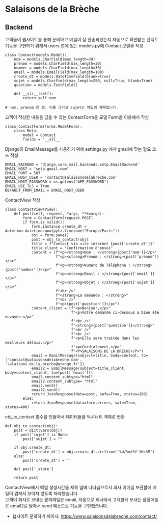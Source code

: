# Salaisons de la Brèche
## Backend

고객들이 웹사이트를 통해 문의하고 메일이 잘 전송되었는지 자동으로 확인받는
컨텍트 기능을 구현하기 위해서 users 앱에 있는 models.py에 Contact 모델을
작성
```commandline
class Contact(models.Model):
    nom = models.CharField(max_length=30)
    prenom = models.CharField(max_length=30)
    number = models.CharField(max_length=30)
    email = models.EmailField(max_length=100)
    create_dt = models.DateTimeField(blank=True)
    sujet = models.CharField(max_length=250, null=True, blank=True)
    question = models.TextField()

    def __str__(self):
        return self.nom

# nom, prenom 은 성, 이름 그리고 sujet는 메일의 제목입니다.
```
고객이 작성한 내용을 담을 수 있는 ContactForm을 모델 Form을 이용해서 작성
```commandline
class ContactForm(forms.ModelForm):
    class Meta:
        model = Contact
        fields = '__all__'
```
Django의 EmailMessage를 사용하기 위해 settings.py 에서 gmail에 맞는 필요 코드 작성.
```commandline
EMAIL_BACKEND = 'django.core.mail.backends.smtp.EmailBackend'
EMAIL_HOST = "smtp.gmail.com"
EMAIL_PORT = 587
EMAIL_HOST_USER = 'contact@salaisonsdelabreche.com'
EMAIL_HOST_PASSWORD = os.getenv("APP_PASSWORD")
EMAIL_USE_TLS = True
DEFAULT_FROM_EMAIL = EMAIL_HOST_USER
```
ContactView 작성
```commandline
class ContactView(View):
    def post(self, request, *args, **kwargs):
        form = ContactForm(request.POST)
        if form.is_valid():
            form.instance.create_dt = datetime.datetime.now(pytz.timezone("Europe/Paris"))
            obj = form.save()
            post = obj_to_contact(obj)
            title = f"Contact via site internet {post['create_dt']}"
            title_client = "Confirmation d'envoi"
            content = (f"<p><strong>Nom : </strong>{post['nom']}</p>"
                       f"<p><strong>Prenom : </strong>{post['prenom']}</p>"
                       f"<p><strong>Numero de Téléphone : </strong>{post['number']}</p>"
                       f"<p><strong>Email : </strong>{post['email']}</p>"
                       f"<p><strong>Objet : </strong>{post['sujet']}</p>"
                       f"<br />"
                       f"<strong>La demande : </strong>"
                       f"<br />"
                       f"<p>{post['question']}</p>")
            content_client = (f"<p>Bonjour,</p>"
                              f"<p>Votre demande ci-dessous a bien été envoyée.</p>"
                              f"<br />"
                              f"<strong>{post['question']}</strong>"
                              f"<br />"
                              f"<br />"
                              f"<p>Elle sera traitée dans les meilleurs délais.</p>"
                              f"<p>Cordialement,</p>"
                              f"<P>SALAISONS DE LA BRÈCHE</P>")
            email = EmailMessage(subject=title, body=content, to=['contact@salaisonsdelabreche.com', 'salaisons.de.la.breche@orange.fr'])
            email2 = EmailMessage(subject=title_client, body=content_client, to=[post['email']])
            email.content_subtype="html"
            email2.content_subtype= "html"
            email.send()
            email2.send()
            return JsonResponse(data=post, safe=True, status=200)
        else:
            return JsonResponse(data=form.errors, safe=True, status=400)
```
obj_to_contact 함수를 만들어서 데이터들을 딕셔너리 객체로 변환
```commandline
def obj_to_contact(obj):
    post = dict(vars(obj))
    if post['sujet'] is None:
        post['sujet'] = ""

    if obj.create_dt:
        post['create_dt'] = obj.create_dt.strftime('%d/%m/%Y %H:%M')
    else:
        post['create_dt'] = ''

    del post['_state']

    return post
```
ContactView에서 메일 생성시간을 제목 옆에 나타냄으로서 회사 이메일 보관함에 메일이 겹쳐서 보이지 않도록 처리했습니다.
<br />고객이 회사로 보내는 문의메일은 email, 자동으로 회사에서 고객한테 보내는 답장메일은 email2로 담아서 send 메소드로 기능을 구현했습니다.

* 웹사이트 문의하기 페이지: https://www.salaisonsdelabreche.com/contact/





